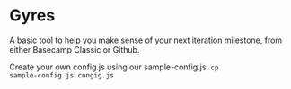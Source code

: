 Gyres
=================

A basic tool to help you make sense of your next iteration milestone, from either Basecamp Classic or Github.

Create your own config.js using our sample-config.js.
<code>cp sample-config.js congig.js</code>

